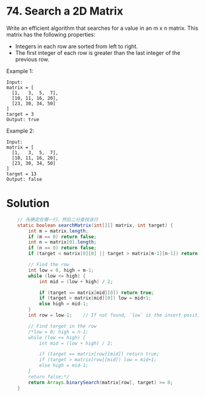 # 74. Search a 2D Matrix

Write an efficient algorithm that searches for a value in an m x n matrix. This matrix has the following properties:

- Integers in each row are sorted from left to right.
- The first integer of each row is greater than the last integer of the previous row.

Example 1:

```
Input:
matrix = [
  [1,   3,  5,  7],
  [10, 11, 16, 20],
  [23, 30, 34, 50]
]
target = 3
Output: true
```

Example 2:

```
Input:
matrix = [
  [1,   3,  5,  7],
  [10, 11, 16, 20],
  [23, 30, 34, 50]
]
target = 13
Output: false
```

# Solution

```java
    // 先确定在哪一行，然后二分查找该行
    static boolean searchMatrix(int[][] matrix, int target) {
        int m = matrix.length;
        if (m == 0) return false;
        int n = matrix[0].length;
        if (n == 0) return false;
        if (target < matrix[0][0] || target > matrix[m-1][n-1]) return false;

        // Find the row
        int low = 0, high = m-1;
        while (low <= high) {
            int mid = (low + high) / 2;

            if (target == matrix[mid][0]) return true;
            if (target > matrix[mid][0]) low = mid+1;
            else high = mid-1;
        }
        int row = low-1;    // If not found, `low` is the insert position

        // Find target in the row
        /*low = 0; high = n-1;
        while (low <= high) {
            int mid = (low + high) / 2;

            if (target == matrix[row][mid]) return true;
            if (target > matrix[row][mid]) low = mid+1;
            else high = mid-1;
        }
        return false;*/
        return Arrays.binarySearch(matrix[row], target) >= 0;
    }
```